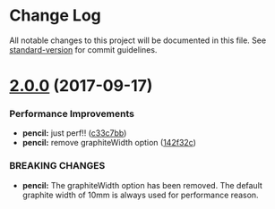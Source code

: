 # Change Log

All notable changes to this project will be documented in this file. See [standard-version](https://github.com/conventional-changelog/standard-version) for commit guidelines.

<a name="2.0.0"></a>
# [2.0.0](https://github.com/vm-component/vm-add/compare/v6.3.2...v2.0.0) (2017-09-17)


### Performance Improvements

* **pencil:** just perf!! ([c33c7bb](https://github.com/vm-component/vm-add/commit/c33c7bb))
* **pencil:** remove graphiteWidth option ([142f32c](https://github.com/vm-component/vm-add/commit/142f32c))


### BREAKING CHANGES

* **pencil:** The graphiteWidth option has been removed. The default graphite width of 10mm is always used for performance reason.
